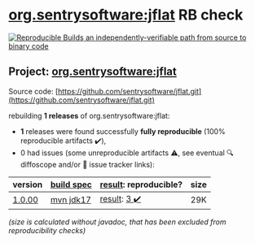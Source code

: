 [org.sentrysoftware:jflat](https://central.sonatype.com/artifact/org.sentrysoftware/jflat/versions) RB check
=======

[![Reproducible Builds](https://reproducible-builds.org/images/logos/rb.svg) an independently-verifiable path from source to binary code](https://reproducible-builds.org/)

## Project: [org.sentrysoftware:jflat](https://central.sonatype.com/artifact/org.sentrysoftware/jflat/versions)

Source code: [https://github.com/sentrysoftware/jflat.git](https://github.com/sentrysoftware/jflat.git)

rebuilding **1 releases** of org.sentrysoftware:jflat:
- **1** releases were found successfully **fully reproducible** (100% reproducible artifacts :heavy_check_mark:),
- 0 had issues (some unreproducible artifacts :warning:, see eventual :mag: diffoscope and/or :memo: issue tracker links):

| version | [build spec](/BUILDSPEC.md) | [result](https://reproducible-builds.org/docs/jvm/): reproducible? | size |
| -- | --------- | ------ | -- |
| [1.0.00](https://central.sonatype.com/artifact/org.sentrysoftware/jflat/1.0.00/pom) | [mvn jdk17](jflat-1.0.00.buildspec) | [result](jflat-1.0.00.buildinfo): [3 :heavy_check_mark: ](jflat-1.0.00.buildcompare) | 29K |

<i>(size is calculated without javadoc, that has been excluded from reproducibility checks)</i>
